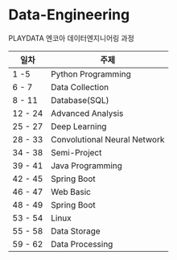 # Data-Engineering

PLAYDATA 엔코아 데이터엔지니어링 과정

| 일차 | 주제 |
| ----- | ------- |
| 1 -5 | Python Programming |
| 6 - 7 | Data Collection |
| 8 - 11 | Database(SQL) |
| 12 - 24 | Advanced Analysis |
| 25 - 27 | Deep Learning |
| 28 - 33 | Convolutional Neural Network |
| 34 - 38 | Semi-Project |
| 39 - 41 | Java Programming |
| 42 - 45 | Spring Boot |
| 46 - 47 | Web Basic |
| 48 - 49 | Spring Boot |
| 53 - 54 | Linux |
| 55 - 58 | Data Storage |
| 59 - 62 | Data Processing |
